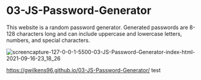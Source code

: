 # 03-JS-Password-Generator
This website is a random password generator. Generated passwords are 8-128 characters long and can include uppercase and lowercase letters, numbers, and special characters.

![screencapture-127-0-0-1-5500-03-JS-Password-Generator-index-html-2021-09-16-23_18_26](https://user-images.githubusercontent.com/87712703/133719015-02a3ca34-dd60-4b09-91d6-46382e5c16ff.jpg)

https://gwilkens96.github.io/03-JS-Password-Generator/
test
